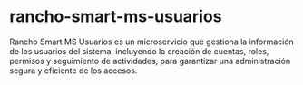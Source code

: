 # rancho-smart-ms-usuarios
Rancho Smart MS Usuarios es un microservicio que gestiona la información de los usuarios del sistema, incluyendo la creación de cuentas, roles, permisos y seguimiento de actividades, para garantizar una administración segura y eficiente de los accesos.
